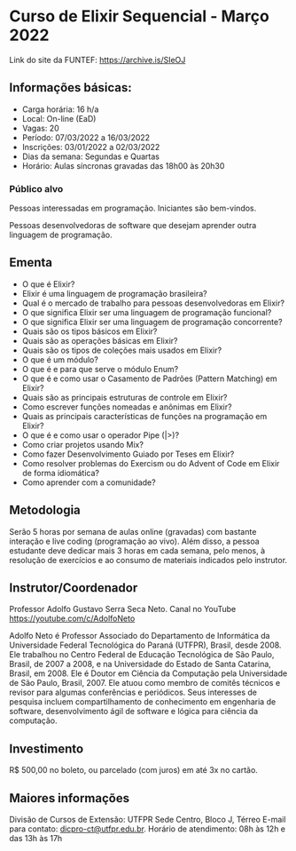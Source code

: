 # Curso de Elixir Sequencial - Março 2022

Link do site da FUNTEF: https://archive.is/SIeOJ

## Informações básicas:

- Carga horária: 16 h/a
- Local: On-line (EaD)
- Vagas: 20
- Período: 07/03/2022 a 16/03/2022
- Inscrições: 03/01/2022 a 02/03/2022
- Dias da semana: Segundas e Quartas
- Horário: Aulas síncronas gravadas das 18h00 às 20h30

### Público alvo

Pessoas interessadas em programação. Iniciantes são bem-vindos.

Pessoas desenvolvedoras de software que desejam aprender outra linguagem de programação.

## Ementa

  - O que é Elixir?
  - Elixir é uma linguagem de programação brasileira?
  - Qual é o mercado de trabalho para pessoas desenvolvedoras em Elixir?
  - O que significa Elixir ser uma linguagem de programação funcional?
  - O que significa Elixir ser uma linguagem de programação concorrente?
  - Quais são os tipos básicos em Elixir?
  - Quais são as operações básicas em Elixir?
  - Quais são os tipos de coleções mais usados em Elixir?
  - O que é um módulo?
  - O que é e para que serve o módulo Enum?
  - O que é e como usar o Casamento de Padrões (Pattern Matching) em Elixir?
  - Quais são as principais estruturas de controle em Elixir?
  - Como escrever funções nomeadas e anônimas em Elixir?
  - Quais as principais características de funções na programação em Elixir?
  - O que é e como usar o operador Pipe (|>)?
  - Como criar projetos usando Mix?
  - Como fazer Desenvolvimento Guiado por Teses em Elixir?
  - Como resolver problemas do Exercism ou do Advent of Code em Elixir de forma idiomática?
  - Como aprender com a comunidade?


## Metodologia

Serão 5 horas por semana de aulas online (gravadas) com bastante interação e live coding (programação ao vivo). Além disso, a pessoa estudante deve dedicar mais 3 horas em cada semana, pelo menos, à resolução de exercícios e ao consumo de materiais indicados pelo instrutor.

## Instrutor/Coordenador

Professor Adolfo Gustavo Serra Seca Neto. Canal no YouTube https://youtube.com/c/AdolfoNeto

Adolfo Neto é Professor Associado do Departamento de Informática da Universidade Federal Tecnológica do Paraná (UTFPR), Brasil, desde 2008. Ele trabalhou no Centro Federal de Educação Tecnológica de São Paulo, Brasil, de 2007 a 2008, e na Universidade do Estado de Santa Catarina, Brasil, em 2008. Ele é Doutor em Ciência da Computação pela Universidade de São Paulo, Brasil, 2007. Ele atuou como membro de comitês técnicos e revisor para algumas conferências e periódicos. Seus interesses de pesquisa incluem compartilhamento de conhecimento em engenharia de software, desenvolvimento ágil de software e lógica para ciência da computação.

## Investimento

R$ 500,00 no boleto, ou parcelado (com juros) em até 3x no cartão.

## Maiores informações

Divisão de Cursos de Extensão: UTFPR Sede Centro, Bloco J, Térreo E-mail para contato: dicpro-ct@utfpr.edu.br.
Horário de atendimento: 08h às 12h e das 13h às 17h
